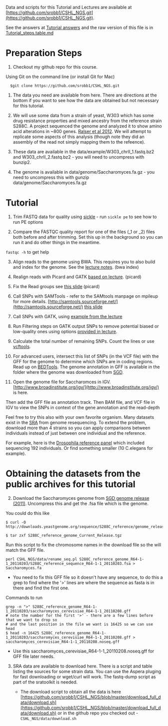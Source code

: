 Data and scripts for this Tutorial and Lectures are available at [https://github.com/srobb1/CSHL_NGS.git](https://github.com/srobb1/CSHL_NGS.git).

See the answers at
[Tutorial answers](/CSHL_NGS/lecture/Tutorial_steps.table.html) and
the raw version of this file is in
[Tutorial_steps.table.md](/CSHL_NGS/lecture/Tutorial_steps.table.md) 

Preparation Steps
=================

1. Checkout my github repo for this course.

Using Git on the command line (or install Git for Mac)

      $git clone https://github.com/srobb1/CSHL_NGS.git

1. The data you need are available from here. There are directions at
   the bottom if you want to see how the data are obtained but not
   necessary for this tutorial.

1. We will use some data from a strain of yeast, W303 which has some
   drug resistance properties and mixed ancestry from the reference
   strain S288C. A project sequenced the genome and  analyzed it to
   show amino acid alterations in ~800
   genes. [Ralser et al 2012](http://www.ncbi.nlm.nih.gov/pubmed/22977733). We will attempt to replicate
   some aspects of this analysis (though note they did an assembly of the read not simply mapping
   them to the refeence).

2. These data are available in the data/example/W303_chrII_1.fastq.bz2
   and W303_chrII_2.fastq.bz2 - you will need to uncompress with
   bunzip2.

3. The genome is available in data/genome/Saccharomyces.fa.gz - you
   need to uncompress this with gunzip data/genome/Saccharomyces.fa.gz
   
Tutorial
========

1. Trim FASTQ data for quality using [sickle](https://github.com/najoshi/sickle) - run ```sickle pe``` to see how to run PE options

2. Compare the FASTQC quality report for one of the files (_1 or _2) files both before and after trimming. Set this up in the background so you can run it and do other things in the meantime.

```fastqc -h``` to get help

3. Align reads to the genome using BWA. This requires you to also
   build and index for the genome. See the
   [lecture notes](http://srobb1.github.com/CSHL_NGS/lecture/NGS_DNA.slides.html#slide34). (bwa index)

4. Realign reads with Picard and GATK
   [based on lecture](http://srobb1.github.com/CSHL_NGS/lecture/NGS_DNA.slides.html#slide41). (picard)

5. Fix the Read groups see
   [this slide](http://srobb1.github.com/CSHL_NGS/lecture/NGS_DNA.slides.html#slide41) (picard)

1. Call SNPs with SAMTools - refer to the SAMtools manpage on mpileup
   for more
   details. [http://samtools.sourceforge.net/](http://samtools.sourceforge.net/) [this slide](http://srobb1.github.com/CSHL_NGS/lecture/NGS_DNA.slides.html#slide43)

1. Call SNPs with GATK, using [example from the lecture](http://srobb1.github.com/CSHL_NGS/lecture/NGS_DNA.slides.html#slide44)

1. Run Filtering steps on GATK output SNPs to remove potential biased or low-quality ones using options [provided in lecture](http://srobb1.github.com/CSHL_NGS/lecture/NGS_DNA.slides.html#slide47).

1. Calculate the total number of remaining SNPs. Count the lines or use [vcftools](http://vcftools.sourceforge.net/).

1. For advanced users, intersect this list of SNPs (in the VCF file)
with the GFF for the genome to determine which SNPs are in coding
regions.  Read up on
[BEDTools](http://code.google.com/p/bedtools/). The genome annotation in GFF is available
in the folder where the genome was downloaded from [SGD](http://yeastgenome.org).

9. Open the genome file for Saccharomces in IGV.
   [http://www.broadinstitute.org/igv/](http://www.broadinstitute.org/igv/)
   is here.

Then add the GFF file as annotation track. Then BAM file, and VCF file in IGV to view the SNPs in context of the gene annotation and the read-depth

Feel free to try this also with your own favorite organism. Many
datasets exist in the [SRA](http://www.ncbi.nlm.nih.gov/sra) from
genome resequencing. To extend the problem, download more than 4
strains so you can apply comparisons between individuals instead of
just between one individual and the reference.

For example, here is the [Drosophila reference panel](http://www.ncbi.nlm.nih.gov/bioproject/36679) which included sequencing 192 individuals. Or find something smaller (10 C.elegans for example).


Obtaining the datasets from the public archives for this tutorial
================================================================

2. Download the Saccharomyces genome from [SGD genome release (2011)](http://downloads.yeastgenome.org/sequence/S288C_reference/genome_releases/S288C_reference_genome_Current_Release.tgz). Uncompress this and get the .fsa file which is the genome. 

You could do this like

    $ curl -O
	http://downloads.yeastgenome.org/sequence/S288C_reference/genome_releases/S288C_reference_genome_Current_Release.tgz
	
    $ tar zxf S288C_reference_genome_Current_Release.tgz

Run this script to fix the chromosome names in the download file so the will match the GFF file.

    perl CSHL_NGS/data/rename_seq.pl S288C_reference_genome_R64-1-1_20110203/S288C_reference_sequence_R64-1-1_20110203.fsa > Saccharomyces.fa

  * You need to fix this GFF file so it doesn't have any sequence, to
    do this a grep to find where the '>' lines are where the sequence
    as fasta is in there and find the first one.

Commands to run

    grep -n ">" S288C_reference_genome_R64-1-1_20110203/saccharomyces_cerevisiae_R64-1-1_20110208.gff
    # note the number for the first '>' - there are a few lines before that we want to drop so
    # and the last position in the file we want is 16425 so we can use head 
    $ head -n 16425 S288C_reference_genome_R64-1-1_20110203/saccharomyces_cerevisiae_R64-1-1_20110208.gff > saccharomyces_cerevisiae_R64-1-1_20110208.noseq.gff

  * Use this saccharomyces_cerevisiae_R64-1-1_20110208.noseq.gff for GFF file later needs.

3. SRA data are available to download here. There is a script and
table listing the sources for some strain data. You can use the Aspera
pluging for fast downloading or wget/curl will work. The fastq-dump
script as part of the sratoolkit is needed. 
	  
    * The download script to obtain all the data is here
      [https://github.com/srobb1/CSHL_NGS/blob/master/download_full_data/download.sh](https://github.com/srobb1/CSHL_NGS/blob/master/download_full_data/download.sh) or in the github repo you checked out - ```CSHL_NGS/data/download.sh```
